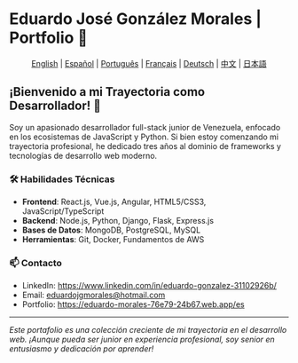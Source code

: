 # Eduardo José González Morales | Portfolio 🚀

<div align="center">

[English](../README.md) | [Español](./README.es.md) | [Português](./README.pt.md) | [Français](./README.fr.md) | [Deutsch](./README.de.md) | [中文](./README.zh.md) | [日本語](./README.jp.md)

</div>

## ¡Bienvenido a mi Trayectoria como Desarrollador! 👋

Soy un apasionado desarrollador full-stack junior de Venezuela, enfocado en los ecosistemas de JavaScript y Python. Si bien estoy comenzando mi trayectoria profesional, he dedicado tres años al dominio de frameworks y tecnologías de desarrollo web moderno.

### 🛠 Habilidades Técnicas
- **Frontend**: React.js, Vue.js, Angular, HTML5/CSS3, JavaScript/TypeScript
- **Backend**: Node.js, Python, Django, Flask, Express.js
- **Bases de Datos**: MongoDB, PostgreSQL, MySQL
- **Herramientas**: Git, Docker, Fundamentos de AWS

### 📫 Contacto
- LinkedIn:  <a href="https://www.linkedin.com/in/eduardo-gonzalez-31102926b/" >https://www.linkedin.com/in/eduardo-gonzalez-31102926b/</a>
- Email:  <a href="mailto:eduardojgmorales@hotmail.com">eduardojgmorales@hotmail.com</a>
- Portfolio:  <a href="https://eduardo-morales-76e79-24b67.web.app/es">https://eduardo-morales-76e79-24b67.web.app/es</a>

---
*Este portafolio es una colección creciente de mi trayectoria en el desarrollo web. ¡Aunque pueda ser junior en experiencia profesional, soy senior en entusiasmo y dedicación por aprender!*
